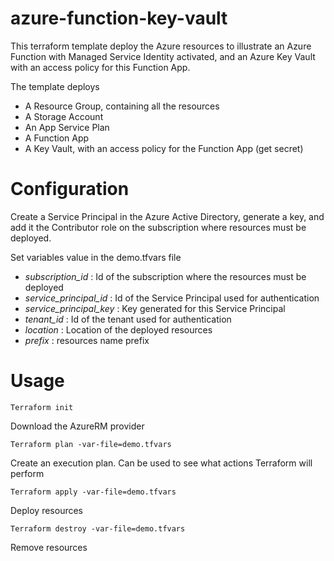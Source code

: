 # azure-function-key-vault

This terraform template deploy the Azure resources to illustrate an Azure Function with Managed Service Identity activated, and an Azure Key Vault with an access policy for this Function App.

The template deploys
* A Resource Group, containing all the resources
* A Storage Account
* An App Service Plan
* A Function App
* A Key Vault, with an access policy for the Function App (get secret)

# Configuration

Create a Service Principal in the Azure Active Directory, generate a key, and add it the Contributor role on the subscription where resources must be deployed.

Set variables value in the demo.tfvars file
* _subscription_id_ : Id of the subscription where the resources must be deployed
* _service_principal_id_ : Id of the Service Principal used for authentication
* _service_principal_key_ : Key generated for this Service Principal
* _tenant_id_ : Id of the tenant used for authentication
* _location_ : Location of the deployed resources
* _prefix_ : resources name prefix

# Usage

    Terraform init
Download the AzureRM provider

    Terraform plan -var-file=demo.tfvars
Create an execution plan. Can be used to see what actions Terraform will perform

    Terraform apply -var-file=demo.tfvars
Deploy resources

    Terraform destroy -var-file=demo.tfvars
Remove resources 
